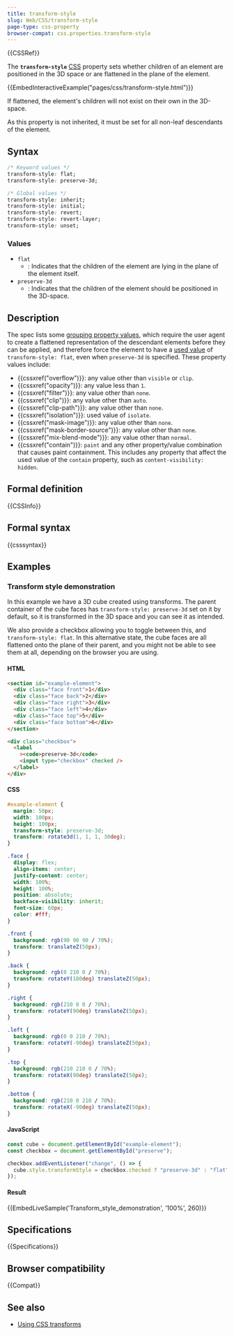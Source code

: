 ```yaml
---
title: transform-style
slug: Web/CSS/transform-style
page-type: css-property
browser-compat: css.properties.transform-style
---
```


{{CSSRef}}

The **`transform-style`** [CSS](/en-US/docs/Web/CSS) property sets whether children of an element are positioned in the 3D space or are flattened in the plane of the element.

{{EmbedInteractiveExample("pages/css/transform-style.html")}}

If flattened, the element's children will not exist on their own in the 3D-space.

As this property is not inherited, it must be set for all non-leaf descendants of the element.

## Syntax

```css
/* Keyword values */
transform-style: flat;
transform-style: preserve-3d;

/* Global values */
transform-style: inherit;
transform-style: initial;
transform-style: revert;
transform-style: revert-layer;
transform-style: unset;
```

### Values

- `flat`
  - : Indicates that the children of the element are lying in the plane of the element itself.
- `preserve-3d`
  - : Indicates that the children of the element should be positioned in the 3D-space.

## Description

The spec lists some [grouping property values](https://drafts.csswg.org/css-transforms-2/#grouping-property-values), which
require the user agent to create a flattened representation of the descendant elements before they can be applied, and therefore force the element to have a [used value](/en-US/docs/Web/CSS/used_value) of `transform-style: flat`, even when `preserve-3d` is specified. These property values include:

- {{cssxref("overflow")}}: any value other than `visible` or `clip`.
- {{cssxref("opacity")}}: any value less than `1`.
- {{cssxref("filter")}}: any value other than `none`.
- {{cssxref("clip")}}: any value other than `auto`.
- {{cssxref("clip-path")}}: any value other than `none`.
- {{cssxref("isolation")}}: used value of `isolate`.
- {{cssxref("mask-image")}}: any value other than `none`.
- {{cssxref("mask-border-source")}}: any value other than `none`.
- {{cssxref("mix-blend-mode")}}: any value other than `normal`.
- {{cssxref("contain")}}: `paint` and any other property/value combination that causes paint containment. This includes any property that affect the used value of the `contain` property, such as `content-visibility: hidden`.

## Formal definition

{{CSSInfo}}

## Formal syntax

{{csssyntax}}

## Examples

### Transform style demonstration

In this example we have a 3D cube created using transforms. The parent container of the cube faces has `transform-style: preserve-3d` set on it by default, so it is transformed in the 3D space and you can see it as intended.

We also provide a checkbox allowing you to toggle between this, and `transform-style: flat`. In this alternative state, the cube faces are all flattened onto the plane of their parent, and you might not be able to see them at all, depending on the browser you are using.

#### HTML

```html
<section id="example-element">
  <div class="face front">1</div>
  <div class="face back">2</div>
  <div class="face right">3</div>
  <div class="face left">4</div>
  <div class="face top">5</div>
  <div class="face bottom">6</div>
</section>

<div class="checkbox">
  <label
    ><code>preserve-3d</code>
    <input type="checkbox" checked />
  </label>
</div>
```

#### CSS

```css
#example-element {
  margin: 50px;
  width: 100px;
  height: 100px;
  transform-style: preserve-3d;
  transform: rotate3d(1, 1, 1, 30deg);
}

.face {
  display: flex;
  align-items: center;
  justify-content: center;
  width: 100%;
  height: 100%;
  position: absolute;
  backface-visibility: inherit;
  font-size: 60px;
  color: #fff;
}

.front {
  background: rgb(90 90 90 / 70%);
  transform: translateZ(50px);
}

.back {
  background: rgb(0 210 0 / 70%);
  transform: rotateY(180deg) translateZ(50px);
}

.right {
  background: rgb(210 0 0 / 70%);
  transform: rotateY(90deg) translateZ(50px);
}

.left {
  background: rgb(0 0 210 / 70%);
  transform: rotateY(-90deg) translateZ(50px);
}

.top {
  background: rgb(210 210 0 / 70%);
  transform: rotateX(90deg) translateZ(50px);
}

.bottom {
  background: rgb(210 0 210 / 70%);
  transform: rotateX(-90deg) translateZ(50px);
}
```

#### JavaScript

```js
const cube = document.getElementById("example-element");
const checkbox = document.getElementById("preserve");

checkbox.addEventListener("change", () => {
  cube.style.transformStyle = checkbox.checked ? "preserve-3d" : "flat";
});
```

#### Result

{{EmbedLiveSample('Transform_style_demonstration', '100%', 260)}}

## Specifications

{{Specifications}}

## Browser compatibility

{{Compat}}

## See also

- [Using CSS transforms](/en-US/docs/Web/CSS/CSS_transforms/Using_CSS_transforms)
